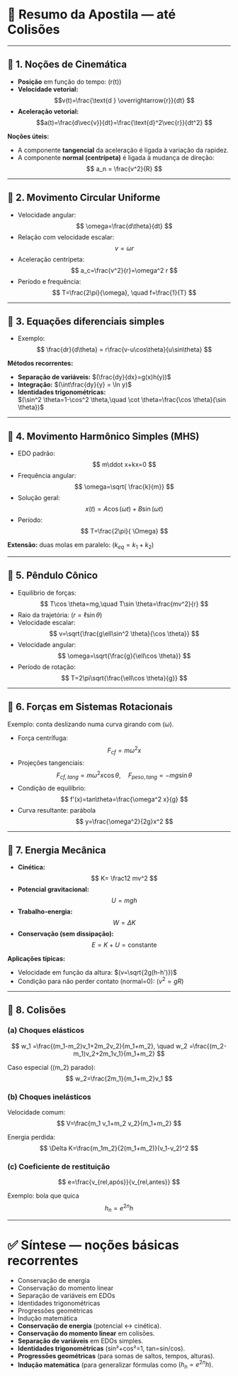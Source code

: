 # 📘 Resumo da Apostila — até Colisões  

---

## 🔹 1. Noções de Cinemática

- **Posição** em função do tempo: \(r(t)\)  
- **Velocidade vetorial:**  
$$v(t)=\frac{\text{d } \overrightarrow{r}}{dt}
$$  
- **Aceleração vetorial:**  
$$a(t)=\frac{d\vec{v}}{dt}=\frac{\text{d}^2\vec{r}}{dt^2}
$$  

**Noções úteis:**  
- A componente **tangencial** da aceleração é ligada à variação da rapidez.  
- A componente **normal (centrípeta)** é ligada à mudança de direção:  
$$
a_n = \frac{v^2}{R}
$$

---

## 🔹 2. Movimento Circular Uniforme

- Velocidade angular:  
$$
\omega=\frac{d\theta}{dt}
$$
- Relação com velocidade escalar:  
$$
v=\omega r
$$
- Aceleração centrípeta:  
$$
a_c=\frac{v^2}{r}=\omega^2 r
$$
- Período e frequência:  
$$
T=\frac{2\pi}{\omega}, \quad f=\frac{1}{T}
$$

---

## 🔹 3. Equações diferenciais simples

- Exemplo:  
$$
\frac{dr}{d\theta} = r\frac{v-u\cos\theta}{u\sin\theta}
$$

**Métodos recorrentes:**  
- **Separação de variáveis:** $(\frac{dy}{dx}=g(x)h(y))$
- **Integração:** $(\int\frac{dy}{y} = \ln y)$  
- **Identidades trigonométricas:**  
  $(\sin^2	\theta=1-\cos^2	\theta,\quad \cot	\theta=\frac{\cos	\theta}{\sin	\theta})$

---

## 🔹 4. Movimento Harmônico Simples (MHS)

- EDO padrão:  
$$
m\ddot x+kx=0
$$
- Frequência angular:  
$$
\omega=\sqrt{	\frac{k}{m}}
$$
- Solução geral:  
$$
x(t)=A\cos(\omega t)+B\sin(\omega t)
$$
- Período:  
$$
T=\frac{2\pi}{ \Omega}
$$

**Extensão:** duas molas em paralelo: $(k_{eq}=k_1+k_2)$

---

## 🔹 5. Pêndulo Cônico

- Equilíbrio de forças:  
$$
T\cos	\theta=mg,\quad T\sin	\theta=\frac{mv^2}{r}
$$
- Raio da trajetória: $(r=\ell \sin	\theta)$  
- Velocidade escalar:  
$$
v=\sqrt{\frac{g\ell\sin^2	\theta}{\cos	\theta}}
$$
- Velocidade angular:  
$$
\omega=\sqrt{\frac{g}{\ell\cos	\theta}}
$$
- Período de rotação:  
$$
T=2\pi\sqrt{\frac{\ell\cos	\theta}{g}}
$$

---

## 🔹 6. Forças em Sistemas Rotacionais

Exemplo: conta deslizando numa curva girando com \($\omega$\).

- Força centrífuga:  
$$
F_{cf}=m\omega^2 x
$$
- Projeções tangenciais:  
$$
F_{cf,tang}=m\omega^2 x\cos	\theta, \quad F_{peso,tang}=-mg\sin	\theta
$$
- Condição de equilíbrio:  
$$
f'(x)=tan\theta=\frac{\omega^2 x}{g}
$$
- Curva resultante: parábola  
$$
y=\frac{\omega^2}{2g}x^2
$$

---

## 🔹 7. Energia Mecânica

- **Cinética:**  
$$
K=	\frac12 mv^2
$$
- **Potencial gravitacional:**  
$$
U=mgh
$$
- **Trabalho-energia:**  
$$
W= \Delta K
$$
- **Conservação (sem dissipação):**  
$$
E=K+U=	\text{constante}
$$

**Aplicações típicas:**  
- Velocidade em função da altura: $(v=\sqrt{2g(h-h')})$  
- Condição para não perder contato (normal=0): $(v^2=gR)$

---

## 🔹 8. Colisões

### (a) Choques elásticos
$$
w_1 =\frac{(m_1-m_2)v_1+2m_2v_2}{m_1+m_2}, \quad
w_2 =\frac{(m_2-m_1)v_2+2m_1v_1}{m_1+m_2}
$$

Caso especial (\(m_2\) parado):  
$$
w_2=\frac{2m_1}{m_1+m_2}v_1
$$

### (b) Choques inelásticos
Velocidade comum:  
$$
V=\frac{m_1 v_1+m_2 v_2}{m_1+m_2}
$$

Energia perdida:  
$$
\Delta K=\frac{m_1m_2}{2(m_1+m_2)}(v_1-v_2)^2
$$

### (c) Coeficiente de restituição
$$
e=\frac{v_{rel,após}}{v_{rel,antes}}
$$

Exemplo: bola que quica  
$$
h_n=e^{2n}h
$$

---

# ✅ Síntese — noções básicas recorrentes

- Conservação de energia  
- Conservação do momento linear  
- Separação de variáveis em EDOs  
- Identidades trigonométricas  
- Progressões geométricas  
- Indução matemática
- **Conservação de energia** (potencial ↔ cinética).
- **Conservação do momento linear** em colisões.
- **Separação de variáveis** em EDOs simples.
- **Identidades trigonométricas** (sin²+cos²=1, tan=sin/cos).
- **Progressões geométricas** (para somas de saltos, tempos, alturas).
-  **Indução matemática** (para generalizar fórmulas como $(h_n=e^{2n}h)$.